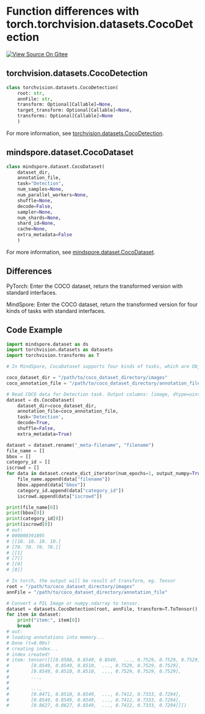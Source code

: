 # Function differences with torch.torchvision.datasets.CocoDetection

[![View Source On Gitee](https://mindspore-website.obs.cn-north-4.myhuaweicloud.com/website-images/r1.10/resource/_static/logo_source_en.png)](https://gitee.com/mindspore/docs/blob/r1.10/docs/mindspore/source_en/note/api_mapping/pytorch_diff/CocoDataset.md)

## torchvision.datasets.CocoDetection

```python
class torchvision.datasets.CocoDetection(
    root: str,
    annFile: str,
    transform: Optional[Callable]=None,
    target_transform: Optional[Callable]=None,
    transforms: Optional[Callable]=None
    )
```

For more information, see [torchvision.datasets.CocoDetection](https://pytorch.org/vision/0.10/datasets.html#torchvision.datasets.CocoDetection).

## mindspore.dataset.CocoDataset

```python
class mindspore.dataset.CocoDataset(
    dataset_dir,
    annotation_file,
    task="Detection",
    num_samples=None,
    num_parallel_workers=None,
    shuffle=None,
    decode=False,
    sampler=None,
    num_shards=None,
    shard_id=None,
    cache=None,
    extra_metadata=False
    )
```

For more information, see [mindspore.dataset.CocoDataset](https://mindspore.cn/docs/en/r1.10/api_python/dataset/mindspore.dataset.CocoDataset.html#mindspore.dataset.CocoDataset).

## Differences

PyTorch: Enter the COCO dataset, return the transformed version with standard interfaces.

MindSpore: Enter the COCO dataset, return the transformed version for four kinds of tasks with standard interfaces.

## Code Example

```python
import mindspore.dataset as ds
import torchvision.datasets as datasets
import torchvision.transforms as T

# In MindSpore, CocoDataset supports four kinds of tasks, which are Object Detection, Keypoint Detection, Stuff Segmentation and Panoptic Segmentation of 2017 Train/Val/Test dataset.

coco_dataset_dir = "/path/to/coco_dataset_directory/images"
coco_annotation_file = "/path/to/coco_dataset_directory/annotation_file"

# Read COCO data for Detection task. Output columns: [image, dtype=uint8], [bbox, dtype=float32], [category_id, dtype=uint32], [iscrowd, dtype=uint32]
dataset = ds.CocoDataset(
    dataset_dir=coco_dataset_dir,
    annotation_file=coco_annotation_file,
    task='Detection',
    decode=True,
    shuffle=False,
    extra_metadata=True)

dataset = dataset.rename("_meta-filename", "filename")
file_name = []
bbox = []
category_id = []
iscrowd = []
for data in dataset.create_dict_iterator(num_epochs=1, output_numpy=True):
    file_name.append(data["filename"])
    bbox.append(data["bbox"])
    category_id.append(data["category_id"])
    iscrowd.append(data["iscrowd"])

print(file_name[0])
print(bbox[0])
print(category_id[0])
print(iscrowd[0])
# out:
# 000000391895
# [[10. 10. 10. 10.]
# [70. 70. 70. 70.]]
# [[1]
# [7]]
# [[0]
# [0]]

# In torch, the output will be result of transform, eg. Tensor
root = "/path/to/coco_dataset_directory/images"
annFile = "/path/to/coco_dataset_directory/annotation_file"

# Convert a PIL Image or numpy.ndarray to tensor.
dataset = datasets.CocoDetection(root, annFile, transform=T.ToTensor())
for item in dataset:
    print("item:", item[0])
    break
# out:
# loading annotations into memory...
# Done (t=0.00s)
# creating index...
# index created!
# item: tensor([[[0.8588, 0.8549, 0.8549,  ..., 0.7529, 0.7529, 0.7529,
#        [0.8549, 0.8549, 0.8510,  ..., 0.7529, 0.7529, 0.7529],
#        [0.8549, 0.8510, 0.8510,  ..., 0.7529, 0.7529, 0.7529],
#        ...,
#
#        ...,
#        [0.8471, 0.8510, 0.8549,  ..., 0.7412, 0.7333, 0.7294],
#        [0.8549, 0.8549, 0.8549,  ..., 0.7412, 0.7333, 0.7294],
#        [0.8627, 0.8627, 0.8549,  ..., 0.7412, 0.7333, 0.7294]]])
```

